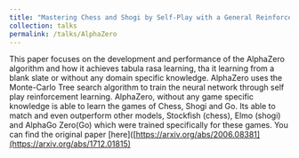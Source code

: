 ```yaml
---
title: "Mastering Chess and Shogi by Self-Play with a General Reinforcement Learning Algorithm "
collection: talks
permalink: /talks/AlphaZero
---
```


This paper focuses on the development and performance of the AlphaZero algorithm and how it achieves tabula rasa learning, tha it learning from a blank slate or without any domain specific knowledge. AlphaZero uses the Monte-Carlo Tree search algorithm to train the neural network through self play reinforcement learning. AlphaZero, without any game specific knowledge is able to learn the games of Chess, Shogi and Go. Its able to match and even outperform other models, Stockfish (chess), Elmo (shogi) and AlphaGo Zero(Go) which were trained specifically for these games. 
You can find the original paper [here]([https://arxiv.org/abs/2006.08381](https://arxiv.org/abs/1712.01815)
